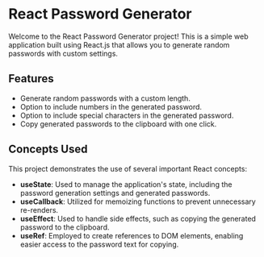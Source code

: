 # React Password Generator

Welcome to the React Password Generator project! This is a simple web application built using React.js that allows you to generate random passwords with custom settings.

## Features

- Generate random passwords with a custom length.
- Option to include numbers in the generated password.
- Option to include special characters in the generated password.
- Copy generated passwords to the clipboard with one click.

## Concepts Used

This project demonstrates the use of several important React concepts:

- **useState**: Used to manage the application's state, including the password generation settings and generated passwords.
- **useCallback**: Utilized for memoizing functions to prevent unnecessary re-renders.
- **useEffect**: Used to handle side effects, such as copying the generated password to the clipboard.
- **useRef**: Employed to create references to DOM elements, enabling easier access to the password text for copying.


